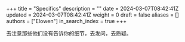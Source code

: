 +++
title = "Specifics"
description = ""
date = 2024-03-07T08:42:41Z
updated = 2024-03-07T08:42:41Z
weight = 0
draft = false
aliases = []
authors = ["Elowen"]
in_search_index = true
+++

去注意那些他们没有告诉你的细节，去发问，去质疑。
